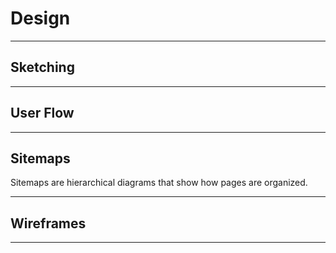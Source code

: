 # Design

<hr/>

## Sketching

<hr/>

## User Flow

<hr/>

## Sitemaps

Sitemaps are hierarchical diagrams that show how pages are organized.

<hr/>

## Wireframes

<hr/>
